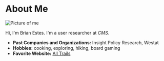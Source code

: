# About Me

![Picture of me](https://avatars3.githubusercontent.com/u/53199310?s=460&v=4)

Hi, I'm Brian Estes. I'm a user researcher at *CMS*.

- **Past Companies and Organizations:** Insight Policy Research, Westat
- **Hobbies:** cooking, exploring, hiking, board gaming
- **Favorite Website:** [All Trails](https://www.alltrails.com/)
